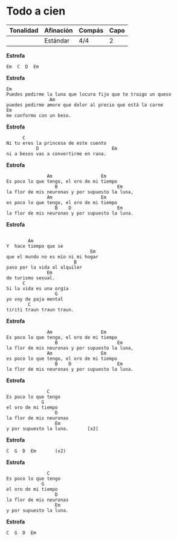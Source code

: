 # Todo a cien

| Tonalidad | Afinación | Compás | Capo |
| --------- | --------- | ------ | ---- |
|           | Estándar  | 4/4    | 2    |

**Estrofa**
```
Em  C  D  Em
```
**Estrofa**
```
Em
Puedes pedirme la luna que locura fijo que te traigo un queso
                Am
puedes pedirme amore que dolor al precio que está la carne
Em
me conformo con un beso.
```
**Estrofa**
```
      C
Ni tu eres la princesa de este cuento
           D                           Em
ni a besos vas a convertirme en rana.
```
**Estrofa**
```
               Am                  Em
Es poco lo que tengo, el oro de mi tiempo
                  B                      Em
la flor de mis neuronas y por supuesto la luna,
               Am                  Em
es poco lo que tengo, el oro de mi tiempo
                  B    D                 Em
la flor de mis neuronas y por supuesto la luna.

```
**Estrofa**
```

        Am
Y  hace tiempo que se
                               Em
que el mundo no es mío ni mi hogar
                         B
paso por la vida al alquiler
               Em
de turismo sexual.
      C
Si la vida es una orgía
                  G
yo voy de paja mental
        C
tiriti traun traun traun.
```
**Estrofa**
```
               Am                  Em
Es poco lo que tengo, el oro de mi tiempo
                  B                      Em
la flor de mis neuronas y por supuesto la luna,
               Am                  Em
es poco lo que tengo, el oro de mi tiempo
                  B    D                 Em
la flor de mis neuronas y por supuesto la luna.
```
**Estrofa**
```
               C
Es poco lo que tengo
             G
el oro de mi tiempo
                  D
la flor de mis neuronas
                  Em
y por supuesto la luna.       [x2]
```
**Estrofa**
```
C  G  D  Em       (x2)
```
**Estrofa**
```
               C
Es poco lo que tengo
             G
el oro de mi tiempo
                  D
la flor de mis neuronas
                  Em
y por supuesto la luna.
```
**Estrofa**
```
C  G  D  Em
```